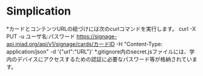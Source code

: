 # Simplication
*カードとコンテンツURLの紐づけには次のcurlコマンドを実行します。
curl -X PUT -u ユーザ名:パスワード https://signage-api.iniad.org/api/v1/signage/cards/カードID -H "Content-Type: application/json" -d '{"url":"URL"}'  *.gitignore内のsecret.jsファイルには、学内のデバイスにアクセスするための認証に必要なパスワード等が格納されています。